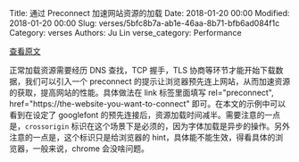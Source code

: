 Title: 通过 Preconnect 加速网站资源的加载
Date: 2018-01-20 00:00
Modified: 2018-01-20 00:00
Slug: verses/5bfc8b7a-ab1e-46aa-8b71-bfb6ad084f1c
Category: verses
Authors: Ju Lin
verse_category: Performance

[查看原文](https://www.viget.com/articles/make-your-site-faster-with-preconnect-hints/)

正常加载资源需要经历 DNS 查找，TCP 握手，TLS 协商等环节才能开始下载数据，我们可以引入一个 preconnect 的提示让浏览器预先连上网站，从而加速资源的获取，提高网站的性能。具体做法在 link 标签里面填写 rel="preconnect", href="https://the-website-you-want-to-connect" 即可。在本文的示例中可以看到在设定了 googlefont 的预先连接后，资源加载时间减半。需要注意的一点是，`crossorigin` 标识在这个场景下是必须的，因为字体加载是异步的操作。另外注意的一点是，这个标识只是给浏览器的 hint，具体能不能生效，得看具体的浏览器，一般来说，chrome 会没啥问题。

